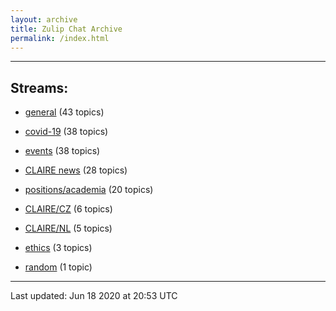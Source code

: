 ```yaml
---
layout: archive
title: Zulip Chat Archive
permalink: /index.html
---
```


---

## Streams:

* [general](stream/201199-general/index.html) (43 topics)

* [covid-19](stream/226112-covid-19/index.html) (38 topics)

* [events](stream/201207-events/index.html) (38 topics)

* [CLAIRE news](stream/201957-CLAIRE-news/index.html) (28 topics)

* [positions/academia](stream/203258-positions/academia/index.html) (20 topics)

* [CLAIRE/CZ](stream/203399-CLAIRE/CZ/index.html) (6 topics)

* [CLAIRE/NL](stream/203255-CLAIRE/NL/index.html) (5 topics)

* [ethics](stream/228366-ethics/index.html) (3 topics)

* [random](stream/202125-random/index.html) (1 topic)

<hr><p>Last updated: Jun 18 2020 at 20:53 UTC</p>